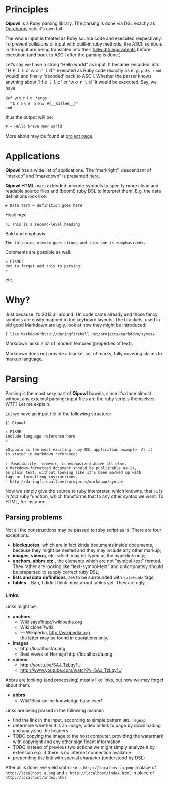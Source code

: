 Principles
==========

**Qipowl** is a Ruby parsing library. The parsing is done via
DSL exactly as [Ouroboros](http://en.wikipedia.org/wiki/Ouroboros)
eats it’s own tail. 

The whole input is treated as Ruby source code and executed respectively.
To prevent collisions of input with built-in ruby methods, the ASCII symbols
in the input are being translated into their
[fullwidth equivalents](http://en.wikipedia.org/wiki/Halfwidth_and_fullwidth_forms#Chart)
before execution (and back to ASCII after the parsing is done.)

Let’s say we have a string “Hello world” as input. It became ‘encoded’ into:
“Ｈｅｌｌｏ ｗｏｒｌｄ”, executed as Ruby code (exactly as e. g. `puts rand`
would) and finally ‘decoded’ back to ASCII. Whether the parser knows anything
about ‘Ｈｅｌｌｏ’ or ‘ｗｏｒｌｄ’ it would be executed. Say, we have

    def ｗｏｒｌｄ *args
      "ｂｒａｖｅ ｎｅｗ #{__callee__}"
    end

thus the output will be:

    # ⇒ Hello brave new world

More about may be found at [project page](http://rocket-science.ru/qipowl/).

Applications
============

**Qipowl** has a wide list of applications. The “markright”, descendant
of “markup” and “markdown” is presented [here](http://qipowl.herokuapp.com).

**Qipowl HTML** uses extended unicode symbols
to specify more clean and readable source files and (boom!) ruby DSL to
interpret them. E.g. the data definitions look like:

    ▶ Data term — definition goes here

Headings:

    §1 This is a second-level heading

Bold and emphasis:

    The following ≡text≡ goes strong and this one is ≈emphasized≈.

Comments are possible as well:

    ✍ FIXME! 
    Not to forget add this to parsing!
    ✍

etc.

Why?
====

Just because it’s 2013 all around. Unicode came already and those fancy 
symbols are easily mapped to the keyboard layouts. The brackets, used
in old good Markdown are ugly, look at how they might be introduced:

    I like Markdown¹http://daringfireball.net/projects/markdown/syntax

Markdown lacks a lot of modern features (properties of text).

Markdown does not provide a blanket set of marks, fully covering 
claims to markup language.

Parsing
=======

Parsing is the most sexy part of **Qipowl** bowels, since it’s done
almost without any external parsing; input files are the ruby scripts
themselves. WTF? Let me explain.

Let we have an input file of the following structure:

    §1 Qipowl

    ✍ FIXME 
    include language reference here
    ✍

    ≡Qipowl≡ is the most exciting ruby DSL application example. As it
    is stated in markdown reference:

    〉 Readability, however, is emphasized above all else. 
    A Markdown-formatted document should be publishable as-is, 
    as plain text, without looking like it’s been marked up with 
    tags or formatting instructions.
    — http://daringfireball.net/projects/markdown/syntax

Now we simply give the source to ruby interpreter, which knowns, that
`§1` is *in fact* ruby function, which transforms that to any other syntax
we want. To HTML, for instance.

## Parsing problems

Not all the constructions may be passed to ruby script as is. There are
four exceptions:

- **blockquotes**, which are in fact kinda documents inside documents, because
they might be nested and they may include any other markup;
- **images**, **videos**, etc. which may be typed as the hyperlink only;
- **anchors, abbrs etc.**, the elements which are not “symbol-text” formed.
They rather are looking like “text-symbol-text” and unfortunately should
be preparsed to supply correct ruby DSL;
- **lists and data definitions**, are to be surrounded with `<ul>`/`<dd>` tags;
- **tables**… Bah, I didn’t think most about tables yet. They are ugly.

### Links

Links might be:
- **anchors** 
  - Wiki says¹http://wikipedia.org
  - Wiki clone¹/wiki
  - — Wikipedia, http://wikipedia.org   
the latter may be found in quotations only.
- **images**
  - http://localhost/a.png
  - Best views of Hornsjø¹http://localhost/a.png
- **videos**
  - http://youtu.be/SAJ_TzLqy1U
  - http://www.youtube.com/watch?v=SAJ_TzLqy1U

Abbrs are looking (and processing) mostly like links, but now we may
forget about them:
- **abbrs**
  - Wiki†Best online knowledge base ever†


Links are being parsed in the following manner:

- find the link in the input, according to simple pattern `URI.regexp`
- determine whether it is an image, video or link to page by downloading
and analyzing the headers
- TODO copying the image to the host computer, providing the watermark
with copyright and any other significant information
- TODO instead of previous two actions we might simply analyze it by extension
e.g. if there is no internet connection available
- prepending the link with special character (understood by DSL)

After all is done, we yield smth like `⚐ http://localhost.a.png` in place of
`http://localhost.a.png` and `⚓ http://localhost/index.html` in place of
`http://localhost/index.html`

